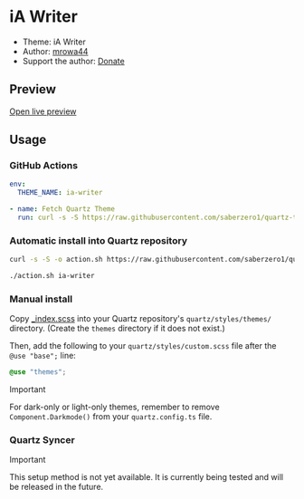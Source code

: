 # iA Writer

- Theme: iA Writer
- Author: <a href="http://github.com/mrowa44" target="_blank" rel="noopener noreferrer">mrowa44</a>
- Support the author: <a href="https://www.buymeacoffee.com/mrowa44" target="_blank" rel="noopener noreferrer">Donate</a>

## Preview

[Open live preview](https://quartz-themes.github.io/ia-writer/)

## Usage

### GitHub Actions

```yaml
env:
  THEME_NAME: ia-writer
```

```yaml
- name: Fetch Quartz Theme
  run: curl -s -S https://raw.githubusercontent.com/saberzero1/quartz-themes/master/action.sh | bash -s -- $THEME_NAME
```

### Automatic install into Quartz repository

```bash
curl -s -S -o action.sh https://raw.githubusercontent.com/saberzero1/quartz-themes/master/action.sh

./action.sh ia-writer
```

### Manual install

Copy [_index.scss](./_index.scss) into your Quartz repository's `quartz/styles/themes/` directory. (Create the `themes` directory if it does not exist.)

Then, add the following to your `quartz/styles/custom.scss` file after the `@use "base";` line:

```scss
@use "themes";
```

> [!IMPORTANT]
> For dark-only or light-only themes, remember to remove `Component.Darkmode()` from your `quartz.config.ts` file.

### Quartz Syncer

> [!IMPORTANT]
> This setup method is not yet available. It is currently being tested and will be released in the future.
